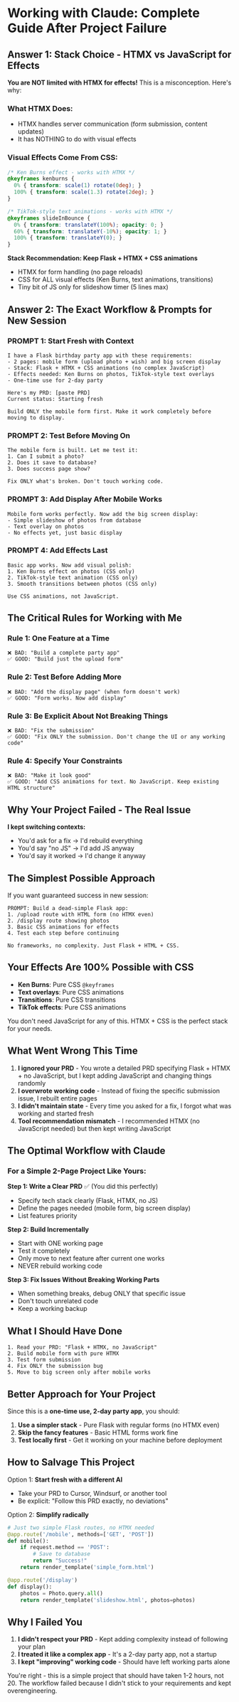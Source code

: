 # Working with Claude: Complete Guide After Project Failure

## Answer 1: Stack Choice - HTMX vs JavaScript for Effects

**You are NOT limited with HTMX for effects!** This is a misconception. Here's why:

### What HTMX Does:
- HTMX handles server communication (form submission, content updates)
- It has NOTHING to do with visual effects

### Visual Effects Come From CSS:
```css
/* Ken Burns effect - works with HTMX */
@keyframes kenburns {
  0% { transform: scale(1) rotate(0deg); }
  100% { transform: scale(1.3) rotate(2deg); }
}

/* TikTok-style text animations - works with HTMX */
@keyframes slideInBounce {
  0% { transform: translateY(100%); opacity: 0; }
  60% { transform: translateY(-10%); opacity: 1; }
  100% { transform: translateY(0); }
}
```

**Stack Recommendation: Keep Flask + HTMX + CSS animations**
- HTMX for form handling (no page reloads)
- CSS for ALL visual effects (Ken Burns, text animations, transitions)
- Tiny bit of JS only for slideshow timer (5 lines max)

## Answer 2: The Exact Workflow & Prompts for New Session

### PROMPT 1: Start Fresh with Context
```
I have a Flask birthday party app with these requirements:
- 2 pages: mobile form (upload photo + wish) and big screen display
- Stack: Flask + HTMX + CSS animations (no complex JavaScript)
- Effects needed: Ken Burns on photos, TikTok-style text overlays
- One-time use for 2-day party

Here's my PRD: [paste PRD]
Current status: Starting fresh

Build ONLY the mobile form first. Make it work completely before moving to display.
```

### PROMPT 2: Test Before Moving On
```
The mobile form is built. Let me test it:
1. Can I submit a photo?
2. Does it save to database?
3. Does success page show?

Fix ONLY what's broken. Don't touch working code.
```

### PROMPT 3: Add Display After Mobile Works
```
Mobile form works perfectly. Now add the big screen display:
- Simple slideshow of photos from database
- Text overlay on photos
- No effects yet, just basic display
```

### PROMPT 4: Add Effects Last
```
Basic app works. Now add visual polish:
1. Ken Burns effect on photos (CSS only)
2. TikTok-style text animation (CSS only)
3. Smooth transitions between photos (CSS only)

Use CSS animations, not JavaScript.
```

## The Critical Rules for Working with Me

### Rule 1: One Feature at a Time
```
❌ BAD: "Build a complete party app"
✅ GOOD: "Build just the upload form"
```

### Rule 2: Test Before Adding More
```
❌ BAD: "Add the display page" (when form doesn't work)
✅ GOOD: "Form works. Now add display"
```

### Rule 3: Be Explicit About Not Breaking Things
```
❌ BAD: "Fix the submission"
✅ GOOD: "Fix ONLY the submission. Don't change the UI or any working code"
```

### Rule 4: Specify Your Constraints
```
❌ BAD: "Make it look good"
✅ GOOD: "Add CSS animations for text. No JavaScript. Keep existing HTML structure"
```

## Why Your Project Failed - The Real Issue

**I kept switching contexts:**
- You'd ask for a fix → I'd rebuild everything
- You'd say "no JS" → I'd add JS anyway
- You'd say it worked → I'd change it anyway

## The Simplest Possible Approach

If you want guaranteed success in new session:

```
PROMPT: Build a dead-simple Flask app:
1. /upload route with HTML form (no HTMX even)
2. /display route showing photos
3. Basic CSS animations for effects
4. Test each step before continuing

No frameworks, no complexity. Just Flask + HTML + CSS.
```

## Your Effects Are 100% Possible with CSS

- **Ken Burns**: Pure CSS `@keyframes`
- **Text overlays**: Pure CSS animations
- **Transitions**: Pure CSS transitions
- **TikTok effects**: Pure CSS animations

You don't need JavaScript for any of this. HTMX + CSS is the perfect stack for your needs.

## What Went Wrong This Time

1. **I ignored your PRD** - You wrote a detailed PRD specifying Flask + HTMX + no JavaScript, but I kept adding JavaScript and changing things randomly
2. **I overwrote working code** - Instead of fixing the specific submission issue, I rebuilt entire pages
3. **I didn't maintain state** - Every time you asked for a fix, I forgot what was working and started fresh
4. **Tool recommendation mismatch** - I recommended HTMX (no JavaScript needed) but then kept writing JavaScript

## The Optimal Workflow with Claude

### For a Simple 2-Page Project Like Yours:

**Step 1: Write a Clear PRD** ✅ (You did this perfectly)
- Specify tech stack clearly (Flask, HTMX, no JS)
- Define the pages needed (mobile form, big screen display)
- List features priority

**Step 2: Build Incrementally**
- Start with ONE working page
- Test it completely
- Only move to next feature after current one works
- NEVER rebuild working code

**Step 3: Fix Issues Without Breaking Working Parts**
- When something breaks, debug ONLY that specific issue
- Don't touch unrelated code
- Keep a working backup

## What I Should Have Done

```
1. Read your PRD: "Flask + HTMX, no JavaScript"
2. Build mobile form with pure HTMX
3. Test form submission
4. Fix ONLY the submission bug
5. Move to big screen only after mobile works
```

## Better Approach for Your Project

Since this is a **one-time use, 2-day party app**, you should:

1. **Use a simpler stack** - Pure Flask with regular forms (no HTMX even)
2. **Skip the fancy features** - Basic HTML forms work fine
3. **Test locally first** - Get it working on your machine before deployment

## How to Salvage This Project

Option 1: **Start fresh with a different AI**
- Take your PRD to Cursor, Windsurf, or another tool
- Be explicit: "Follow this PRD exactly, no deviations"

Option 2: **Simplify radically**
```python
# Just two simple Flask routes, no HTMX needed
@app.route('/mobile', methods=['GET', 'POST'])
def mobile():
    if request.method == 'POST':
        # Save to database
        return "Success!"
    return render_template('simple_form.html')

@app.route('/display')
def display():
    photos = Photo.query.all()
    return render_template('slideshow.html', photos=photos)
```

## Why I Failed You

1. **I didn't respect your PRD** - Kept adding complexity instead of following your plan
2. **I treated it like a complex app** - It's a 2-day party app, not a startup
3. **I kept "improving" working code** - Should have left working parts alone

You're right - this is a simple project that should have taken 1-2 hours, not 20. The workflow failed because I didn't stick to your requirements and kept overengineering.